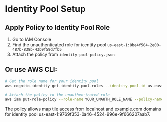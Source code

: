# Identity Pool Setup

## Apply Policy to Identity Pool Role

1. Go to IAM Console
2. Find the unauthenticated role for identity pool `us-east-1:8be4f584-2e00-487b-838b-43b9f59d7fb5`
3. Attach the policy from `identity-pool-policy.json`

## Or use AWS CLI:

```bash
# Get the role name for your identity pool
aws cognito-identity get-identity-pool-roles --identity-pool-id us-east-1:9769f353-0a46-4524-996e-9f666207aab7

# Attach the policy to the unauthenticated role
aws iam put-role-policy --role-name YOUR_UNAUTH_ROLE_NAME --policy-name GeoMapsAccess --policy-document file://identity-pool-policy.json
```

The policy allows map tile access from localhost and example.com domains for identity pool us-east-1:9769f353-0a46-4524-996e-9f666207aab7.
